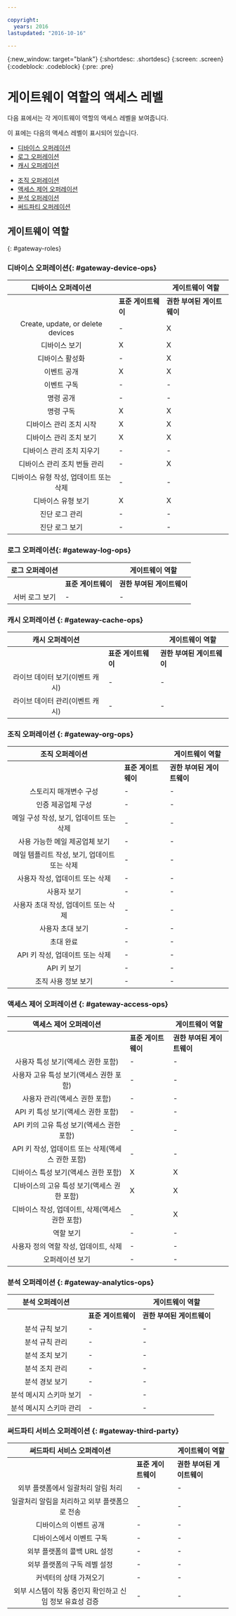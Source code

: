```yaml
---

copyright:
  years: 2016
lastupdated: "2016-10-16"

---
```


{:new_window: target="blank"}
{:shortdesc: .shortdesc}
{:screen: .screen}
{:codeblock: .codeblock}
{:pre: .pre}

# 게이트웨이 역할의 액세스 레벨

다음 표에서는 각 게이트웨이 역할의 액세스 레벨을 보여줍니다.

이 표에는 다음의 액세스 레벨이 표시되어 있습니다.
- [디바이스 오퍼레이션](#gateway-device-ops)
- [로그 오퍼레이션](#gateway-log-ops)
- [캐시 오퍼레이션](#gateway-cache-ops)
<!-- [Historian Operations](#gateway-historian) -->
- [조직 오퍼레이션](#gateway-org-ops)
- [액세스 제어 오퍼레이션](#gateway-access-ops)
- [분석 오퍼레이션](#gateway-analytics-ops)
- [써드파티 오퍼레이션](#gateway-third-party)  
<!-- - [Risk Management Operations](#gateway-risk-mgt) -->

## 게이트웨이 역할
{: #gateway-roles}

### 디바이스 오퍼레이션{: #gateway-device-ops}

디바이스 오퍼레이션 || 게이트웨이 역할|
:--------: | ---------------------|------------------------
           | **표준 게이트웨이** | **권한 부여된 게이트웨이**
Create, update, or delete devices|-|X
디바이스 보기|X|X
디바이스 활성화|-|X
이벤트 공개|X|X
이벤트 구독|-|-
명령 공개|-|-
명령 구독|X|X
디바이스 관리 조치 시작|X|X
디바이스 관리 조치 보기|X|X
디바이스 관리 조치 지우기|-|-
디바이스 관리 조치 번들 관리|-|X
디바이스 유형 작성, 업데이트 또는 삭제|-|-
디바이스 유형 보기|X|X
진단 로그 관리|-|-
진단 로그 보기|-|-

### 로그 오퍼레이션{: #gateway-log-ops}

로그 오퍼레이션 || 게이트웨이 역할|
:--------: | ---------------------|------------------------
           | **표준 게이트웨이** | **권한 부여된 게이트웨이**
서버 로그 보기|-|-

### 캐시 오퍼레이션 {: #gateway-cache-ops}

캐시 오퍼레이션  || 게이트웨이 역할|
:--------: | ---------------------|------------------------
           | **표준 게이트웨이** | **권한 부여된 게이트웨이**
라이브 데이터 보기(이벤트 캐시)|-|-
라이브 데이터 관리(이벤트 캐시)|-|-


### 조직 오퍼레이션 {: #gateway-org-ops}

조직 오퍼레이션  || 게이트웨이 역할|
:--------: | ---------------------|------------------------
           | **표준 게이트웨이** | **권한 부여된 게이트웨이**
스토리지 매개변수 구성|-|-
인증 제공업체 구성|-|-
메일 구성 작성, 보기, 업데이트 또는 삭제|-|-
사용 가능한 메일 제공업체 보기|-|-
메일 템플리트 작성, 보기, 업데이트 또는 삭제|-|-
사용자 작성, 업데이트 또는 삭제|-|-
사용자 보기|-|-
사용자 초대 작성, 업데이트 또는 삭제|-|-
사용자 초대 보기|-|-
초대 완료|-|-
API 키 작성, 업데이트 또는 삭제|-|-
API 키 보기|-|-
조직 사용 정보 보기|-|-

### 액세스 제어 오퍼레이션 {: #gateway-access-ops}

액세스 제어 오퍼레이션  || 게이트웨이 역할|
:--------: | ---------------------|------------------------
           | **표준 게이트웨이** | **권한 부여된 게이트웨이**
사용자 특성 보기(액세스 권한 포함)|-|-
사용자 고유 특성 보기(액세스 권한 포함)|-|-
사용자 관리(액세스 권한 포함)|-|-
API 키 특성 보기(액세스 권한 포함)|-|-
API 키의 고유 특성 보기(액세스 권한 포함)|-|-
API 키 작성, 업데이트 또는 삭제(액세스 권한 포함)|-|-
디바이스 특성 보기(액세스 권한 포함)|X|X
디바이스의 고유 특성 보기(액세스 권한 포함)|X|X
디바이스 작성, 업데이트, 삭제(액세스 권한 포함)|-|X
역할 보기|-|-
사용자 정의 역할 작성, 업데이트, 삭제|-|-
오퍼레이션 보기|-|-

### 분석 오퍼레이션 {: #gateway-analytics-ops}

분석 오퍼레이션  || 게이트웨이 역할|
:--------: | ---------------------|------------------------|
           | **표준 게이트웨이** | **권한 부여된 게이트웨이** |
분석 규칙 보기|-|-
분석 규칙 관리|-|-
분석 조치 보기|-|-
분석 조치 관리|-|-
분석 경보 보기|-|-
분석 메시지 스키마 보기|-|-
분석 메시지 스키마 관리|-|-

### 써드파티 서비스 오퍼레이션 {: #gateway-third-party}

써드파티 서비스 오퍼레이션  || 게이트웨이 역할|
:--------: | ---------------------|------------------------
           | **표준 게이트웨이** | **권한 부여된 게이트웨이**
외부 플랫폼에서 일괄처리 알림 처리|-|-
일괄처리 알림을 처리하고 외부 플랫폼으로 전송|-|-
디바이스의 이벤트 공개|-|-
디바이스에서 이벤트 구독|-|-
외부 플랫폼의 콜백 URL 설정|-|-
외부 플랫폼의 구독 레벨 설정|-|-
커넥터의 상태 가져오기|-|-
외부 시스템이 작동 중인지 확인하고 신임 정보 유효성 검증|-|-
